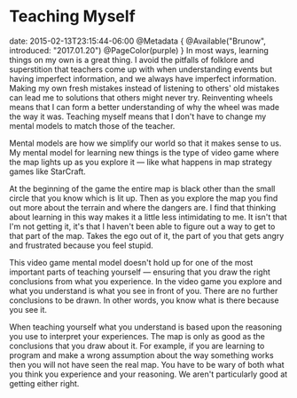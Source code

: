 # Teaching Myself
date: 2015-02-13T23:15:44-06:00
@Metadata {
  @Available("Brunow", introduced: "2017.01.20")
  @PageColor(purple)
}
In most ways, learning things on my own is a great thing. I avoid the pitfalls of folklore and superstition that teachers come up with when understanding events but having imperfect information, and we always have imperfect information. Making my own fresh mistakes instead of listening to others' old mistakes can lead me to solutions that others might never try. Reinventing wheels means that I can form a better understanding of why the wheel was made the way it was. Teaching myself means that I don't have to change my mental models to match those of the teacher.

Mental models are how we simplify our world so that it makes sense to us. My mental model for learning new things is the type of video game where the map lights up as you explore it &mdash; like what happens in map strategy games like StarCraft.

At the beginning of the game the entire map is black other than the small circle that you know which is lit up. Then as you explore the map you find out more about the terrain and where the dangers are. I find that thinking about learning in this way makes it a little less intimidating to me. It isn't that I'm not getting it, it's that I haven't been able to figure out a way to get to that part of the map. Takes the ego out of it, the part of you that gets angry and frustrated because you feel stupid.

This video game mental model doesn't hold up for one of the most important parts of teaching yourself &mdash; ensuring that you draw the right conclusions from what you experience. In the video game you explore and what you understand is what you see in front of you. There are no further conclusions to be drawn. In other words, you know what is there because you see it. 

When teaching yourself what you understand is based upon the reasoning you use to interpret your experiences. The map is only as good as the conclusions that you draw about it. For example, if you are learning to program and make a wrong assumption about the way something works then you will not have seen the real map. You have to be wary of both what you think you experience and your reasoning. We aren't particularly good at getting either right. 

